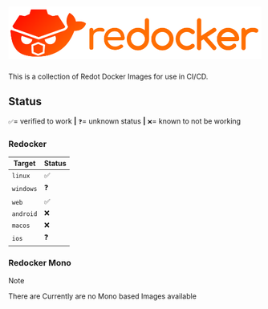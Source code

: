 # ![Redocker](./logo.svg)

This is a collection of Redot Docker Images for use in CI/CD.

## Status
`✅`= verified to work  **|**  `❓`= unknown status  **|**  `❌`= known to not be working

### Redocker
| Target | Status |
|-----------|-----|
| `linux`   | ✅  |
| `windows` | ❓  |
| `web`     | ✅  |
| `android` | ❌  |
| `macos`   | ❌  |
| `ios`     | ❓  |

### Redocker Mono

> [!NOTE]
> There are Currently are no Mono based Images available

